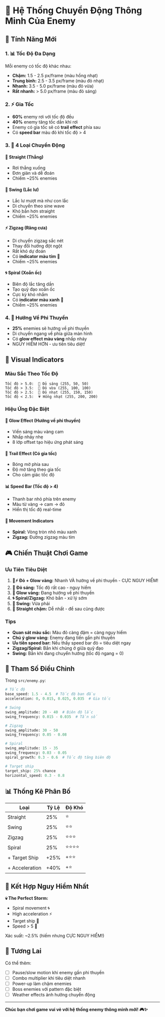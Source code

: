 # 🎯 Hệ Thống Chuyển Động Thông Minh Của Enemy

## 🚀 Tính Năng Mới

### 1. 📊 Tốc Độ Đa Dạng
Mỗi enemy có tốc độ khác nhau:
- **Chậm:** 1.5 - 2.5 px/frame (màu hồng nhạt)
- **Trung bình:** 2.5 - 3.5 px/frame (màu đỏ nhạt)
- **Nhanh:** 3.5 - 5.0 px/frame (màu đỏ vừa)
- **Rất nhanh:** > 5.0 px/frame (màu đỏ sáng)

### 2. ⚡ Gia Tốc
- **60%** enemy rơi với tốc độ đều
- **40%** enemy tăng tốc dần khi rơi
- Enemy có gia tốc sẽ có **trail effect** phía sau
- Có **speed bar** màu đỏ khi tốc độ > 4

### 3. 🌊 4 Loại Chuyển Động

#### 🎯 Straight (Thẳng)
- Rơi thẳng xuống
- Đơn giản và dễ đoán
- Chiếm ~25% enemies

#### 🎵 Swing (Lắc lư)
- Lắc lư mượt mà như con lắc
- Di chuyển theo sine wave
- Khó bắn hơn straight
- Chiếm ~25% enemies

#### ⚡ Zigzag (Răng cưa)
- Di chuyển zigzag sắc nét
- Thay đổi hướng đột ngột
- Rất khó dự đoán
- Có **indicator màu tím** 💜
- Chiếm ~25% enemies

#### 🌀 Spiral (Xoắn ốc)
- Biên độ lắc tăng dần
- Tạo quỹ đạo xoắn ốc
- Cực kỳ khó nhắm
- Có **indicator màu xanh** 🔵
- Chiếm ~25% enemies

### 4. 🎯 Hướng Về Phi Thuyền
- **25%** enemies sẽ hướng về phi thuyền
- Di chuyển ngang về phía giữa màn hình
- Có **glow effect màu vàng** nhấp nháy
- NGUY HIỂM HƠN - ưu tiên tiêu diệt!

## 🎨 Visual Indicators

### Màu Sắc Theo Tốc Độ
```
Tốc độ > 5.0:  🔴 Đỏ sáng (255, 50, 50)
Tốc độ > 3.5:  🔴 Đỏ vừa (255, 100, 100)
Tốc độ > 2.5:  🔴 Đỏ nhạt (255, 150, 150)
Tốc độ < 2.5:  💗 Hồng nhạt (255, 200, 200)
```

### Hiệu Ứng Đặc Biệt

#### 🌟 Glow Effect (Hướng về phi thuyền)
- Viền sáng màu vàng cam
- Nhấp nháy nhẹ
- 8 lớp offset tạo hiệu ứng phát sáng

#### 💨 Trail Effect (Có gia tốc)
- Bóng mờ phía sau
- Độ mờ tăng theo gia tốc
- Cho cảm giác tốc độ

#### 📊 Speed Bar (Tốc độ > 4)
- Thanh bar nhỏ phía trên enemy
- Màu từ vàng → cam → đỏ
- Hiển thị tốc độ real-time

#### 🔵 Movement Indicators
- **Spiral:** Vòng tròn nhỏ màu xanh
- **Zigzag:** Đường zigzag màu tím

## 🎮 Chiến Thuật Chơi Game

### Ưu Tiên Tiêu Diệt

1. **🔴⚡ Đỏ + Glow vàng:** Nhanh VÀ hướng về phi thuyền - CỰC NGUY HIỂM!
2. **🔴 Đỏ sáng:** Tốc độ rất cao - nguy hiểm
3. **🌟 Glow vàng:** Đang hướng về phi thuyền
4. **🌀 Spiral/Zigzag:** Khó bắn - xử lý sớm
5. **🎵 Swing:** Vừa phải
6. **🎯 Straight chậm:** Dễ nhất - để sau cũng được

### Tips

- **Quan sát màu sắc:** Màu đỏ càng đậm = càng nguy hiểm
- **Chú ý glow vàng:** Enemy đang tiến gần phi thuyền
- **Ưu tiên speed bar:** Nếu thấy speed bar đỏ = tiêu diệt ngay
- **Zigzag/Spiral:** Bắn khi chúng ở giữa quỹ đạo
- **Swing:** Bắn khi đang chuyển hướng (tốc độ ngang = 0)

## 🔧 Tham Số Điều Chỉnh

Trong `src/enemy.py`:

```python
# Tốc độ
base_speed: 1.5 - 4.5  # Tốc độ ban đầu
acceleration: 0, 0.015, 0.025, 0.035  # Gia tốc

# Swing
swing_amplitude: 20 - 40  # Biên độ lắc
swing_frequency: 0.015 - 0.035  # Tần số

# Zigzag
swing_amplitude: 30 - 50
swing_frequency: 0.05 - 0.08

# Spiral
swing_amplitude: 15 - 35
swing_frequency: 0.03 - 0.05
spiral_growth: 0.3 - 0.6  # Tốc độ tăng biên độ

# Target ship
target_ship: 25% chance
horizontal_speed: 0.3 - 0.8
```

## 📊 Thống Kê Phân Bố

| Loại | Tỷ Lệ | Độ Khó |
|------|-------|--------|
| Straight | 25% | ⭐ |
| Swing | 25% | ⭐⭐ |
| Zigzag | 25% | ⭐⭐⭐ |
| Spiral | 25% | ⭐⭐⭐⭐ |
| + Target Ship | +25% | +⭐⭐ |
| + Acceleration | +40% | +⭐ |

## 🎯 Kết Hợp Nguy Hiểm Nhất

**💀 The Perfect Storm:**
- Spiral movement 🌀
- High acceleration ⚡
- Target ship 🎯
- Speed > 5 🔴

Xác suất: ~2.5% (hiếm nhưng CỰC NGUY HIỂM!)

## 🔮 Tương Lai

Có thể thêm:
- [ ] Pause/slow motion khi enemy gần phi thuyền
- [ ] Combo multiplier khi tiêu diệt nhanh
- [ ] Power-up làm chậm enemies
- [ ] Boss enemies với pattern đặc biệt
- [ ] Weather effects ảnh hưởng chuyển động

---

**Chúc bạn chơi game vui vẻ với hệ thống enemy thông minh mới! 🎮✨**

